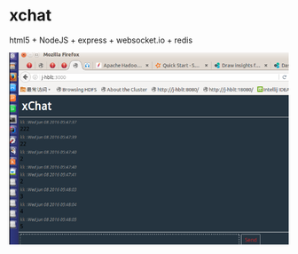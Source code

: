 # xchat
html5 + NodeJS + express + websocket.io + redis

![xchat](https://github.com/hblt-j/xchat/blob/master/xchat.png?raw=true)

